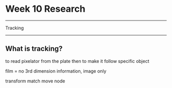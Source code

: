 # Week 10 Research
- - -   
Tracking   
- - - 
## What is tracking?
to read pixelator from the plate then to make it follow specific object

film = no 3rd dimension information, image only     
   

transform match move node   
